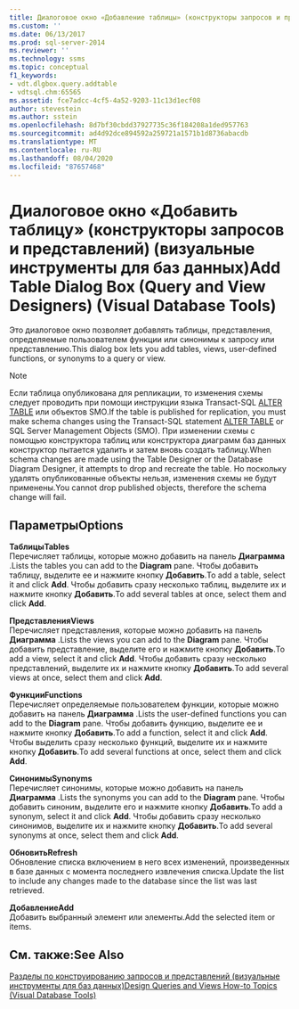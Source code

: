 ```yaml
---
title: Диалоговое окно «Добавление таблицы» (конструкторы запросов и представлений) (визуальные инструменты для баз данных) | Документация Майкрософт
ms.custom: ''
ms.date: 06/13/2017
ms.prod: sql-server-2014
ms.reviewer: ''
ms.technology: ssms
ms.topic: conceptual
f1_keywords:
- vdt.dlgbox.query.addtable
- vdtsql.chm:65565
ms.assetid: fce7adcc-4cf5-4a52-9203-11c13d1ecf08
author: stevestein
ms.author: sstein
ms.openlocfilehash: 8d7bf30cbdd37927735c36f184208a1ded957763
ms.sourcegitcommit: ad4d92dce894592a259721a1571b1d8736abacdb
ms.translationtype: MT
ms.contentlocale: ru-RU
ms.lasthandoff: 08/04/2020
ms.locfileid: "87657468"
---
```

# <a name="add-table-dialog-box-query-and-view-designers-visual-database-tools"></a><span data-ttu-id="e06a2-102">Диалоговое окно «Добавить таблицу» (конструкторы запросов и представлений) (визуальные инструменты для баз данных)</span><span class="sxs-lookup"><span data-stu-id="e06a2-102">Add Table Dialog Box (Query and View Designers) (Visual Database Tools)</span></span>
  <span data-ttu-id="e06a2-103">Это диалоговое окно позволяет добавлять таблицы, представления, определяемые пользователем функции или синонимы к запросу или представлению.</span><span class="sxs-lookup"><span data-stu-id="e06a2-103">This dialog box lets you add tables, views, user-defined functions, or synonyms to a query or view.</span></span>  
  
> [!NOTE]  
>  <span data-ttu-id="e06a2-104">Если таблица опубликована для репликации, то изменения схемы следует проводить при помощи инструкции языка Transact-SQL [ALTER TABLE](/sql/t-sql/statements/alter-table-transact-sql) или объектов SMO.</span><span class="sxs-lookup"><span data-stu-id="e06a2-104">If the table is published for replication, you must make schema changes using the Transact-SQL statement [ALTER TABLE](/sql/t-sql/statements/alter-table-transact-sql) or SQL Server Management Objects (SMO).</span></span> <span data-ttu-id="e06a2-105">При изменении схемы с помощью конструктора таблиц или конструктора диаграмм баз данных конструктор пытается удалить и затем вновь создать таблицу.</span><span class="sxs-lookup"><span data-stu-id="e06a2-105">When schema changes are made using the Table Designer or the Database Diagram Designer, it attempts to drop and recreate the table.</span></span> <span data-ttu-id="e06a2-106">Но поскольку удалять опубликованные объекты нельзя, изменения схемы не будут применены.</span><span class="sxs-lookup"><span data-stu-id="e06a2-106">You cannot drop published objects, therefore the schema change will fail.</span></span>  
  
## <a name="options"></a><span data-ttu-id="e06a2-107">Параметры</span><span class="sxs-lookup"><span data-stu-id="e06a2-107">Options</span></span>  
 <span data-ttu-id="e06a2-108">**Таблицы**</span><span class="sxs-lookup"><span data-stu-id="e06a2-108">**Tables**</span></span>  
 <span data-ttu-id="e06a2-109">Перечисляет таблицы, которые можно добавить на панель **Диаграмма** .</span><span class="sxs-lookup"><span data-stu-id="e06a2-109">Lists the tables you can add to the **Diagram** pane.</span></span> <span data-ttu-id="e06a2-110">Чтобы добавить таблицу, выделите ее и нажмите кнопку **Добавить**.</span><span class="sxs-lookup"><span data-stu-id="e06a2-110">To add a table, select it and click **Add**.</span></span> <span data-ttu-id="e06a2-111">Чтобы добавить сразу несколько таблиц, выделите их и нажмите кнопку **Добавить**.</span><span class="sxs-lookup"><span data-stu-id="e06a2-111">To add several tables at once, select them and click **Add**.</span></span>  
  
 <span data-ttu-id="e06a2-112">**Представления**</span><span class="sxs-lookup"><span data-stu-id="e06a2-112">**Views**</span></span>  
 <span data-ttu-id="e06a2-113">Перечисляет представления, которые можно добавить на панель **Диаграмма** .</span><span class="sxs-lookup"><span data-stu-id="e06a2-113">Lists the views you can add to the **Diagram** pane.</span></span> <span data-ttu-id="e06a2-114">Чтобы добавить представление, выделите его и нажмите кнопку **Добавить**.</span><span class="sxs-lookup"><span data-stu-id="e06a2-114">To add a view, select it and click **Add**.</span></span> <span data-ttu-id="e06a2-115">Чтобы добавить сразу несколько представлений, выделите их и нажмите кнопку **Добавить**.</span><span class="sxs-lookup"><span data-stu-id="e06a2-115">To add several views at once, select them and click **Add**.</span></span>  
  
 <span data-ttu-id="e06a2-116">**Функции**</span><span class="sxs-lookup"><span data-stu-id="e06a2-116">**Functions**</span></span>  
 <span data-ttu-id="e06a2-117">Перечисляет определяемые пользователем функции, которые можно добавить на панель **Диаграмма** .</span><span class="sxs-lookup"><span data-stu-id="e06a2-117">Lists the user-defined functions you can add to the **Diagram** pane.</span></span> <span data-ttu-id="e06a2-118">Чтобы добавить функцию, выделите ее и нажмите кнопку **Добавить**.</span><span class="sxs-lookup"><span data-stu-id="e06a2-118">To add a function, select it and click **Add**.</span></span> <span data-ttu-id="e06a2-119">Чтобы выделить сразу несколько функций, выделите их и нажмите кнопку **Добавить**.</span><span class="sxs-lookup"><span data-stu-id="e06a2-119">To add several functions at once, select them and click **Add**.</span></span>  
  
 <span data-ttu-id="e06a2-120">**Синонимы**</span><span class="sxs-lookup"><span data-stu-id="e06a2-120">**Synonyms**</span></span>  
 <span data-ttu-id="e06a2-121">Перечисляет синонимы, которые можно добавить на панель **Диаграмма** .</span><span class="sxs-lookup"><span data-stu-id="e06a2-121">Lists the synonyms you can add to the **Diagram** pane.</span></span> <span data-ttu-id="e06a2-122">Чтобы добавить синоним, выделите его и нажмите кнопку **Добавить**.</span><span class="sxs-lookup"><span data-stu-id="e06a2-122">To add a synonym, select it and click **Add**.</span></span> <span data-ttu-id="e06a2-123">Чтобы добавить сразу несколько синонимов, выделите их и нажмите кнопку **Добавить**.</span><span class="sxs-lookup"><span data-stu-id="e06a2-123">To add several synonyms at once, select them and click **Add**.</span></span>  
  
 <span data-ttu-id="e06a2-124">**Обновить**</span><span class="sxs-lookup"><span data-stu-id="e06a2-124">**Refresh**</span></span>  
 <span data-ttu-id="e06a2-125">Обновление списка включением в него всех изменений, произведенных в базе данных с момента последнего извлечения списка.</span><span class="sxs-lookup"><span data-stu-id="e06a2-125">Update the list to include any changes made to the database since the list was last retrieved.</span></span>  
  
 <span data-ttu-id="e06a2-126">**Добавление**</span><span class="sxs-lookup"><span data-stu-id="e06a2-126">**Add**</span></span>  
 <span data-ttu-id="e06a2-127">Добавить выбранный элемент или элементы.</span><span class="sxs-lookup"><span data-stu-id="e06a2-127">Add the selected item or items.</span></span>  
  
## <a name="see-also"></a><span data-ttu-id="e06a2-128">См. также:</span><span class="sxs-lookup"><span data-stu-id="e06a2-128">See Also</span></span>  
 [<span data-ttu-id="e06a2-129">Разделы по конструированию запросов и представлений (визуальные инструменты для баз данных)</span><span class="sxs-lookup"><span data-stu-id="e06a2-129">Design Queries and Views How-to Topics &#40;Visual Database Tools&#41;</span></span>](visual-database-tools.md)  
  
  
